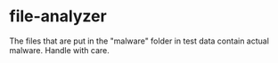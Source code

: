 # file-analyzer

The files that are put in the "malware" folder in test data contain actual malware.  Handle with care.
